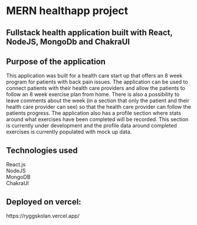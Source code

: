 # MERN healthapp project

<h2>Fullstack health application built with React, NodeJS, MongoDb and ChakraUI</h2>

<h2>Purpose of the application</h2>
<p>
This application was built for a health care start up that offers an 8 week program for patients with back pain issues. The application can be used to connect patients with their health care providers and allow the patients to follow an 8 week exercise plan from home. There is also a possibility to leave comments about the week (in a section that only the patient and their health care provider can see) so that the health care provider can follow the patients progress. The application also has a profile section where stats around what exercises have been completed will be recorded. This section is currently under development and the profile data around completed exercises is currently populated with mock up data.
</p>
  
<h2>Technologies used</h2>
<p>
React.js
<br>
NodeJS
<br>
MongoDB
<br>
ChakraUI
</p>

<h2>Deployed on vercel:</h2>
https://ryggskolan.vercel.app/



